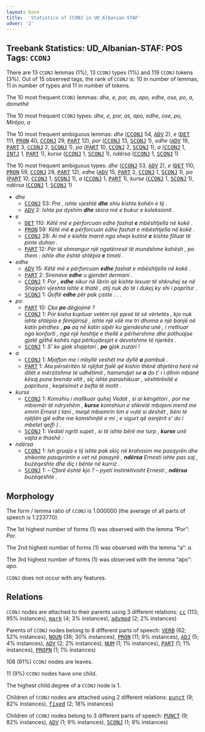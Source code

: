 ```yaml
---
layout: base
title:  'Statistics of CCONJ in UD_Albanian-STAF'
udver: '2'
---
```


## Treebank Statistics: UD_Albanian-STAF: POS Tags: `CCONJ`

There are 13 `CCONJ` lemmas (1%), 13 `CCONJ` types (1%) and 119 `CCONJ` tokens (3%).
Out of 15 observed tags, the rank of `CCONJ` is: 10 in number of lemmas, 11 in number of types and 11 in number of tokens.

The 10 most frequent `CCONJ` lemmas: <em>dhe, e, por, as, apo, edhe, ose, po, a, domethë</em>

The 10 most frequent `CCONJ` types:  <em>dhe, e, por, as, apo, edhe, ose, po, Mirëpo, a</em>

The 10 most frequent ambiguous lemmas: <em>dhe</em> (<tt><a href="sq_staf-pos-CCONJ.html">CCONJ</a></tt> 54, <tt><a href="sq_staf-pos-ADV.html">ADV</a></tt> 2), <em>e</em> (<tt><a href="sq_staf-pos-DET.html">DET</a></tt> 111, <tt><a href="sq_staf-pos-PRON.html">PRON</a></tt> 40, <tt><a href="sq_staf-pos-CCONJ.html">CCONJ</a></tt> 29, <tt><a href="sq_staf-pos-PART.html">PART</a></tt> 12), <em>por</em> (<tt><a href="sq_staf-pos-CCONJ.html">CCONJ</a></tt> 13, <tt><a href="sq_staf-pos-SCONJ.html">SCONJ</a></tt> 1), <em>edhe</em> (<tt><a href="sq_staf-pos-ADV.html">ADV</a></tt> 19, <tt><a href="sq_staf-pos-PART.html">PART</a></tt> 3, <tt><a href="sq_staf-pos-CCONJ.html">CCONJ</a></tt> 2, <tt><a href="sq_staf-pos-SCONJ.html">SCONJ</a></tt> 1), <em>po</em> (<tt><a href="sq_staf-pos-PART.html">PART</a></tt> 10, <tt><a href="sq_staf-pos-CCONJ.html">CCONJ</a></tt> 2, <tt><a href="sq_staf-pos-SCONJ.html">SCONJ</a></tt> 1), <em>a</em> (<tt><a href="sq_staf-pos-CCONJ.html">CCONJ</a></tt> 1, <tt><a href="sq_staf-pos-INTJ.html">INTJ</a></tt> 1, <tt><a href="sq_staf-pos-PART.html">PART</a></tt> 1), <em>kurse</em> (<tt><a href="sq_staf-pos-CCONJ.html">CCONJ</a></tt> 1, <tt><a href="sq_staf-pos-SCONJ.html">SCONJ</a></tt> 1), <em>ndërsa</em> (<tt><a href="sq_staf-pos-CCONJ.html">CCONJ</a></tt> 1, <tt><a href="sq_staf-pos-SCONJ.html">SCONJ</a></tt> 1)

The 10 most frequent ambiguous types:  <em>dhe</em> (<tt><a href="sq_staf-pos-CCONJ.html">CCONJ</a></tt> 53, <tt><a href="sq_staf-pos-ADV.html">ADV</a></tt> 2), <em>e</em> (<tt><a href="sq_staf-pos-DET.html">DET</a></tt> 110, <tt><a href="sq_staf-pos-PRON.html">PRON</a></tt> 59, <tt><a href="sq_staf-pos-CCONJ.html">CCONJ</a></tt> 28, <tt><a href="sq_staf-pos-PART.html">PART</a></tt> 12), <em>edhe</em> (<tt><a href="sq_staf-pos-ADV.html">ADV</a></tt> 15, <tt><a href="sq_staf-pos-PART.html">PART</a></tt> 2, <tt><a href="sq_staf-pos-CCONJ.html">CCONJ</a></tt> 1, <tt><a href="sq_staf-pos-SCONJ.html">SCONJ</a></tt> 1), <em>po</em> (<tt><a href="sq_staf-pos-PART.html">PART</a></tt> 10, <tt><a href="sq_staf-pos-CCONJ.html">CCONJ</a></tt> 1, <tt><a href="sq_staf-pos-SCONJ.html">SCONJ</a></tt> 1), <em>a</em> (<tt><a href="sq_staf-pos-CCONJ.html">CCONJ</a></tt> 1, <tt><a href="sq_staf-pos-PART.html">PART</a></tt> 1), <em>kurse</em> (<tt><a href="sq_staf-pos-CCONJ.html">CCONJ</a></tt> 1, <tt><a href="sq_staf-pos-SCONJ.html">SCONJ</a></tt> 1), <em>ndërsa</em> (<tt><a href="sq_staf-pos-CCONJ.html">CCONJ</a></tt> 1, <tt><a href="sq_staf-pos-SCONJ.html">SCONJ</a></tt> 1)


* <em>dhe</em>
  * <tt><a href="sq_staf-pos-CCONJ.html">CCONJ</a></tt> 53: <em>Pra , ishte vjeshtë <b>dhe</b> shiu kishte kohën e tij .</em>
  * <tt><a href="sq_staf-pos-ADV.html">ADV</a></tt> 2: <em>Ishte pa dyshim <b>dhe</b> skica më e bukur e koleksionit .</em>
* <em>e</em>
  * <tt><a href="sq_staf-pos-DET.html">DET</a></tt> 110: <em>Këtë më e përforcuan edhe fashat <b>e</b> mbështjella në kokë .</em>
  * <tt><a href="sq_staf-pos-PRON.html">PRON</a></tt> 59: <em>Këtë më <b>e</b> përforcuan edhe fashat e mbështjella në kokë .</em>
  * <tt><a href="sq_staf-pos-CCONJ.html">CCONJ</a></tt> 28: <em>Ai më e kishte marrë nga xhepi kutinë <b>e</b> kishte filluar të pinte duhan .</em>
  * <tt><a href="sq_staf-pos-PART.html">PART</a></tt> 12: <em>Për të shmangur një ngatërresë të mundshme kohësh , po them : ishte dhe është shtëpia <b>e</b> timeti .</em>
* <em>edhe</em>
  * <tt><a href="sq_staf-pos-ADV.html">ADV</a></tt> 15: <em>Këtë më e përforcuan <b>edhe</b> fashat e mbështjella në kokë .</em>
  * <tt><a href="sq_staf-pos-PART.html">PART</a></tt> 2: <em>Sirenave <b>edhe</b> u gjendet dermani .</em>
  * <tt><a href="sq_staf-pos-CCONJ.html">CCONJ</a></tt> 1: <em>Por , <b>edhe</b> sikur në librin që kishte lexuar të shkruhej se në Shqipëri vjeshta ishte e thatë , atij nuk do të i dukej ky shi i papritur .</em>
  * <tt><a href="sq_staf-pos-SCONJ.html">SCONJ</a></tt> 1: <em>Qoftë <b>edhe</b> për pak çaste . . .</em>
* <em>po</em>
  * <tt><a href="sq_staf-pos-PART.html">PART</a></tt> 10: <em>Çka <b>po</b> dëgjojmë ?</em>
  * <tt><a href="sq_staf-pos-CCONJ.html">CCONJ</a></tt> 1: <em>Por kisha kuptuar vetëm një pjesë të së vërtetës , kjo nuk ishte shtëpia e fëmijërisë , ishte një vilë me tri dhoma e një banjë në katin përdhes , <b>po</b> aq në katin sipër ku gjendesha unë , i rrethuar nga konforti , nga një heshtje e thellë e përhershme dhe pothuajse gjatë gjithë kohës nga përkujdesjet e devotshme të njerkës .</em>
  * <tt><a href="sq_staf-pos-SCONJ.html">SCONJ</a></tt> 1: <em>S' ke gjak shqiptari , <b>po</b> gjak zuzari !</em>
* <em>a</em>
  * <tt><a href="sq_staf-pos-CCONJ.html">CCONJ</a></tt> 1: <em>Mjafton me i mbyllë veshët me dyllë <b>a</b> pambuk .</em>
  * <tt><a href="sq_staf-pos-PART.html">PART</a></tt> 1: <em>Ata përsëritën të njëjtat fjalë që kishin thënë dhjetëra herë në ditët e mërzitshme të udhëtimit , hamendjet se <b>a</b> do t' i i dilnin mbanë kësaj pune brenda vitit , siç ishte parashikuar , vështirësitë e papritura , keqësimet e befta të motit .</em>
* <em>kurse</em>
  * <tt><a href="sq_staf-pos-CCONJ.html">CCONJ</a></tt> 1: <em>Komshiu i mallkuar quhej Vedat , si ai këngëtari , por me mbiemër të ndryshëm , <b>kurse</b> komshiun e shkretë mbajeni mend me emrin Ernest ( tani , meqë mbiemrin tim e vutë si deshët , bëni të njëjtën gjë edhe me komshinjtë e mi ; e sigurt që asnjërit s' do i mbetet qejfi ) .</em>
  * <tt><a href="sq_staf-pos-SCONJ.html">SCONJ</a></tt> 1: <em>Vedati ngriti supet , si të ishte bërë me turp , <b>kurse</b> unë vajta e thashë :</em>
* <em>ndërsa</em>
  * <tt><a href="sq_staf-pos-CCONJ.html">CCONJ</a></tt> 1: <em>Ish gruaja e tij ishte pak skiç në krahasim me pasqyrën dhe shikonte pasqyrimin e vet në pasqyrë , <b>ndërsa</b> Ernesti ishte pas saj , buzëqeshte dhe diç i bënte në kurriz .</em>
  * <tt><a href="sq_staf-pos-SCONJ.html">SCONJ</a></tt> 1: <em>– Çfarë është kjo ? – pyeti instinktivisht Ernesti , <b>ndërsa</b> buzëqeshte .</em>

## Morphology

The form / lemma ratio of `CCONJ` is 1.000000 (the average of all parts of speech is 1.223770).

The 1st highest number of forms (1) was observed with the lemma “Por”: <em>Por</em>.

The 2nd highest number of forms (1) was observed with the lemma “a”: <em>a</em>.

The 3rd highest number of forms (1) was observed with the lemma “apo”: <em>apo</em>.

`CCONJ` does not occur with any features.


## Relations

`CCONJ` nodes are attached to their parents using 3 different relations: <tt><a href="sq_staf-dep-cc.html">cc</a></tt> (113; 95% instances), <tt><a href="sq_staf-dep-mark.html">mark</a></tt> (4; 3% instances), <tt><a href="sq_staf-dep-advmod.html">advmod</a></tt> (2; 2% instances)

Parents of `CCONJ` nodes belong to 8 different parts of speech: <tt><a href="sq_staf-pos-VERB.html">VERB</a></tt> (62; 52% instances), <tt><a href="sq_staf-pos-NOUN.html">NOUN</a></tt> (36; 30% instances), <tt><a href="sq_staf-pos-PRON.html">PRON</a></tt> (11; 9% instances), <tt><a href="sq_staf-pos-ADJ.html">ADJ</a></tt> (5; 4% instances), <tt><a href="sq_staf-pos-ADV.html">ADV</a></tt> (2; 2% instances), <tt><a href="sq_staf-pos-NUM.html">NUM</a></tt> (1; 1% instances), <tt><a href="sq_staf-pos-PART.html">PART</a></tt> (1; 1% instances), <tt><a href="sq_staf-pos-PROPN.html">PROPN</a></tt> (1; 1% instances)

108 (91%) `CCONJ` nodes are leaves.

11 (9%) `CCONJ` nodes have one child.

The highest child degree of a `CCONJ` node is 1.

Children of `CCONJ` nodes are attached using 2 different relations: <tt><a href="sq_staf-dep-punct.html">punct</a></tt> (9; 82% instances), <tt><a href="sq_staf-dep-fixed.html">fixed</a></tt> (2; 18% instances)

Children of `CCONJ` nodes belong to 3 different parts of speech: <tt><a href="sq_staf-pos-PUNCT.html">PUNCT</a></tt> (9; 82% instances), <tt><a href="sq_staf-pos-ADV.html">ADV</a></tt> (1; 9% instances), <tt><a href="sq_staf-pos-SCONJ.html">SCONJ</a></tt> (1; 9% instances)

